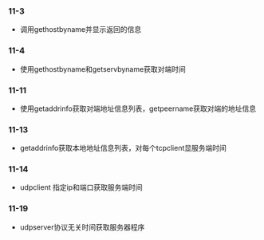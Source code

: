 ### 11-3
* 调用gethostbyname并显示返回的信息

### 11-4 
* 使用gethostbyname和getservbyname获取对端时间

### 11-11
* 使用getaddrinfo获取对端地址信息列表，getpeername获取对端的地址信息 

### 11-13
* getaddrinfo获取本地地址信息列表，对每个tcpclient显服务端时间

### 11-14
* udpclient 指定ip和端口获取服务端时间

### 11-19
* udpserver协议无关时间获取服务器程序
